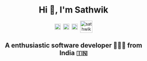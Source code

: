 <h1 align="center">Hi 👋, I'm Sathwik</h1>
<p align="center">
<a href=https://twitter.com/Sathwik_7wik?s=09 target="blank"><img align="center" src=https://cdn.jsdelivr.net/npm/simple-icons@3.0.1/icons/twitter.svg alt="sathwik" height="20" width="20" /></a>&nbsp
<a href=https://www.linkedin.com/in/chsathwik/ target="blank"><img align="center" src=https://cdn.jsdelivr.net/npm/simple-icons@3.0.1/icons/linkedin.svg alt="sathwik" height="20" width="20" /></a>&nbsp
<a href=https://www.instagram.com/7wik.ch/?hl=en target="blank"><img align="center" src=https://cdn.jsdelivr.net/npm/simple-icons@v3/icons/instagram.svg alt="sathwik" height="20" width="20"/></a>&nbsp
<a href=https://500px.com/p/sathwikchepyala99 target="blank"><img align="center" src=https://cdn.jsdelivr.net/npm/simple-icons@v3/icons/500px.svg alt="sathwik" height="40" width="40"/></a>
</p>

<h2 align="center">A enthusiastic software developer 🧑🏽‍💻 from India 🇮🇳</h2>
<!--
**sevenwik/sevenwik** is a ✨ _special_ ✨ repository because its `README.md` (this file) appears on your GitHub profile.

Here are some ideas to get you started:

- 🔭 I’m currently working on ...
- 🌱 I’m currently learning ...
- 👯 I’m looking to collaborate on ...
- 🤔 I’m looking for help with ...
- 💬 Ask me about ...
- 📫 How to reach me: ...
- 😄 Pronouns: ...
- ⚡ Fun fact: ...
-->
